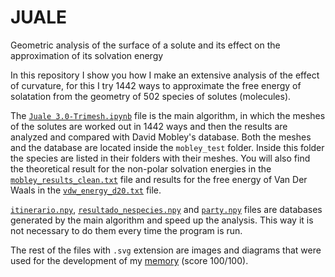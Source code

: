 # JUALE
Geometric analysis of the surface of a solute and its effect on the approximation of its solvation energy

In this repository I show you how I make an extensive analysis of the effect of curvature, for this I try 1442 ways to approximate the free energy of solatation from the geometry of 502 species of solutes (molecules).

The [`Juale 3.0-Trimesh.ipynb`](Juale3.0-Trimesh.ipynb) file is the main algorithm, in which the meshes of the solutes are worked out in 1442 ways and then the results are analyzed and compared with David Mobley's database. Both the meshes and the database are located inside the `mobley_test` folder. Inside this folder the species are listed in their folders with their meshes. You will also find the theoretical result for the non-polar solvation energies in the [`mobley_results_clean.txt`](mobley_test/mobley_results_clean.txt) file and results for the free energy of Van Der Waals in the [`vdw_energy_d20.txt`](mobley_test/vdw_energy_d20.txt) file.

[`itinerario.npy`](itinerario.npy), [`resultado_nespecies.npy`](resultado_nespecies.npy) and [`party.npy`](party.npy) files are databases generated by the main algorithm and speed up the analysis. This way it is not necessary to do them every time the program is run.

The rest of the files with `.svg` extension are images and diagrams that were used for the development of my [memory](Memory_Echaiz_Bielitz.pdf) (score 100/100).
